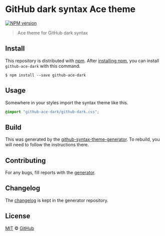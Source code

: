 # GitHub dark syntax Ace theme

[![NPM version](http://img.shields.io/npm/v/github-ace-dark.svg)](https://www.npmjs.org/package/github-ace-dark)

> Ace theme for GitHub dark syntax

## Install

This repository is distributed with [npm][npm]. After [installing npm][install-npm], you can install `github-ace-dark` with this command.

```
$ npm install --save github-ace-dark
```

## Usage

Somewhere in your styles import the syntax theme like this.

```css
@import "github-ace-dark/github-dark.css";
```

## Build

This was generated by the [github-syntax-theme-generator](https://github.com/primer/github-syntax-theme-generator). To rebuild, you will need to follow the instructions there.

## Contributing

For any bugs, fill reports with the [generator](https://github.com/primer/github-syntax-theme-generator/issues).

## Changelog

The [changelog](https://github.com/primer/github-syntax-theme-generator/blob/master/CHANGELOG.md) is kept in the generator repository.

## License

[MIT](./LICENSE) &copy; [GitHub](https://github.com/)

[docs]: http://primercss.io/
[npm]: https://www.npmjs.com/
[install-npm]: https://docs.npmjs.com/getting-started/installing-node
[sass]: http://sass-lang.com/
